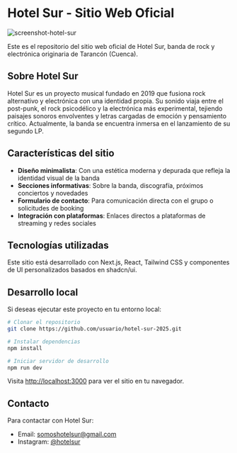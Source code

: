 # Hotel Sur - Sitio Web Oficial

![screenshot-hotel-sur](https://github.com/user-attachments/assets/292b392f-7850-4fa8-b1d7-704f8745ea0c)

Este es el repositorio del sitio web oficial de Hotel Sur, banda de rock y electrónica originaria de Tarancón (Cuenca).

## Sobre Hotel Sur

Hotel Sur es un proyecto musical fundado en 2019 que fusiona rock alternativo y electrónica con una identidad propia. Su sonido viaja entre el post-punk, el rock psicodélico y la electrónica más experimental, tejiendo paisajes sonoros envolventes y letras cargadas de emoción y pensamiento crítico. Actualmente, la banda se encuentra inmersa en el lanzamiento de su segundo LP.

## Características del sitio

- **Diseño minimalista**: Con una estética moderna y depurada que refleja la identidad visual de la banda
- **Secciones informativas**: Sobre la banda, discografía, próximos conciertos y novedades
- **Formulario de contacto**: Para comunicación directa con el grupo o solicitudes de booking
- **Integración con plataformas**: Enlaces directos a plataformas de streaming y redes sociales

## Tecnologías utilizadas

Este sitio está desarrollado con Next.js, React, Tailwind CSS y componentes de UI personalizados basados en shadcn/ui.

## Desarrollo local

Si deseas ejecutar este proyecto en tu entorno local:

```bash
# Clonar el repositorio
git clone https://github.com/usuario/hotel-sur-2025.git

# Instalar dependencias
npm install

# Iniciar servidor de desarrollo
npm run dev
```

Visita [http://localhost:3000](http://localhost:3000) para ver el sitio en tu navegador.

## Contacto

Para contactar con Hotel Sur:

- Email: somoshotelsur@gmail.com
- Instagram: [@hotelsur](https://instagram.com/hotelsur)
